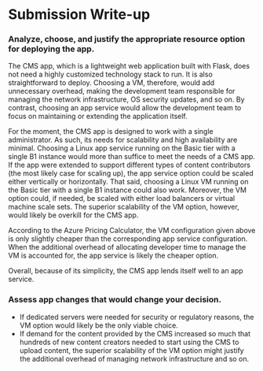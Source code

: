 # Submission Write-up

### Analyze, choose, and justify the appropriate resource option for deploying the app.

The CMS app, which is a lightweight web application built with Flask, does not need a highly customized technology stack to run. It is also straightforward to deploy. Choosing a VM, therefore, would add unnecessary overhead, making the development team responsible for managing the network infrastructure, OS security updates, and so on. By contrast, choosing an app service would allow the development team to focus on maintaining or extending the application itself.

For the moment, the CMS app is designed to work with a single administrator. As such, its needs for scalability and high availability are minimal. Choosing a Linux app service running on the Basic tier with a single B1 instance would more than suffice to meet the needs of a CMS app. If the app were extended to support different types of content contributors (the most likely case for scaling up), the app service option could be scaled either vertically or horizontally. That said, choosing a Linux VM  running on the Basic tier with a single B1 instance could also work. Moreover, the VM option could, if needed, be scaled with either load balancers or virtual machine scale sets. The superior scalability of the VM option, however, would likely be overkill for the CMS app.

According to the Azure Pricing Calculator, the VM configuration given above is only slightly cheaper than the corresponding app service configuration. When the additional overhead of allocating developer time to manage the VM is accounted for, the app service is likely the cheaper option.

Overall, because of its simplicity, the CMS app lends itself well to an app service.



### Assess app changes that would change your decision.

- If dedicated servers were needed for security or regulatory reasons, the VM option would likely be the only viable choice. 
- If demand for the content provided by the CMS increased so much that hundreds of new content creators needed to start using the CMS to upload content, the superior scalability of the VM option might justify the additional overhead of managing network infrastructure and so on. 